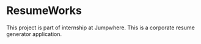 # ResumeWorks
This project is part of internship at Jumpwhere. This is a corporate resume generator application.

